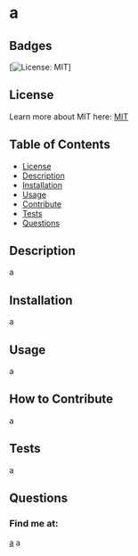 # a
  ## Badges
  [![License: MIT](https://img.shields.io/badge/License-MIT-yellow.svg)]
  ## License
  Learn more about MIT here:
  [MIT](https://opensource.org/licenses/MIT)
  ## Table of Contents
  * [License](#license)
  * [Description](#description)
  * [Installation](#installation)
  * [Usage](#usage)
  * [Contribute](#contribute)
  * [Tests](#tests)
  * [Questions](#questions)
  ## Description
  a
  ## Installation
  a
  ## Usage
  a
  ## How to Contribute
  a
  ## Tests
  a
  ## Questions
  ### Find me at:
  [a](https://github.com/a)
  a